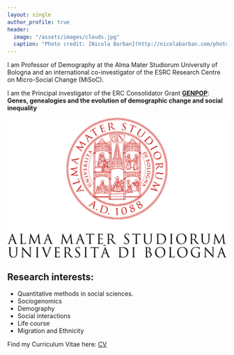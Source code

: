 ```yaml
---
layout: single
author_profile: true
header:
  image: "/assets/images/clouds.jpg"
  caption: "Photo credit: [Nicola Barban](http://nicolabarban.com/photography)"
---
```



I am Professor of Demography at the Alma Mater Studiorum University of Bologna and an international co-investigator of the ESRC Research Centre on Micro-Social Change (MiSoC).

 I am the Principal investigator of the ERC Consolidator Grant [**GENPOP**](www.genpop.org): **Genes, genealogies and the evolution of demographic change and social inequality**

 ![img | 570x360, 50%](assets/images/UniBo-Universita-di-Bologna.png)


## Research interests:

* Quantitative methods in social sciences.
* Sociogenomics
* Demography
* Social interactions
* Life course
* Migration and Ethnicity

Find my Curriculum Vitae here: [CV](Barban_cvOctober2020.pdf)
